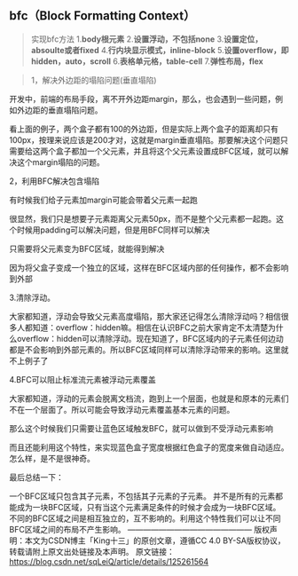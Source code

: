 
## bfc（**Block Formatting Context**）
> 实现bfc方法
> 1.**body根元素**
> 2.**设置浮动，不包括none**
> 3.**设置定位，absoulte或者fixed**
> 4.**行内块显示模式，inline-block**
> 5.**设置overflow，即hidden，auto，scroll**
> 6.**表格单元格，table-cell**
> 7.**弹性布局，flex**

>1，解决外边距的塌陷问题(垂直塌陷)

开发中，前端的布局手段，离不开外边距margin，那么，也会遇到一些问题，例如外边距的垂直塌陷问题。


看上面的例子，两个盒子都有100的外边距，但是实际上两个盒子的距离却只有100px，按理来说应该是200才对，这就是margin垂直塌陷。那要解决这个问题只需要给这两个盒子都加一个父元素，并且将这个父元素设置成BFC区域，就可以解决这个margin塌陷的问题。


2，利用BFC解决包含塌陷

有时候我们给子元素加margin可能会带着父元素一起跑

很显然，我们只是想要子元素距离父元素50px，而不是整个父元素都一起跑。这个时候用padding可以解决问题，但是用BFC同样可以解决

只需要将父元素变为BFC区域，就能得到解决

因为将父盒子变成一个独立的区域，这样在BFC区域内部的任何操作，都不会影响到外部

3.清除浮动。

大家都知道，浮动会导致父元素高度塌陷，那大家还记得怎么清除浮动吗？相信很多人都知道：overflow：hidden嘛。相信在认识BFC之前大家肯定不太清楚为什么overflow：hidden可以清除浮动。现在知道了，BFC区域内的子元素任何边动都是不会影响到外部元素的。所以BFC区域同样可以清除浮动带来的影响。这里就不上例子了

4.BFC可以阻止标准流元素被浮动元素覆盖

大家都知道，浮动的元素会脱离文档流，跑到上一个层面，也就是和原本的元素们不在一个层面了。所以可能会导致浮动元素覆盖基本元素的问题。


那么这个时候我们只需要让蓝色区域触发BFC，就可以做到不受浮动元素影响



而且还能利用这个特性，来实现蓝色盒子宽度根据红色盒子的宽度来做自动适应。怎么样，是不是很神奇。

最后总结一下：

一个BFC区域只包含其子元素，不包括其子元素的子元素。
并不是所有的元素都能成为一块BFC区域，只有当这个元素满足条件的时候才会成为一块BFC区域。
不同的BFC区域之间是相互独立的，互不影响的。利用这个特性我们可以让不同BFC区域之间的布局不产生影响。
————————————————
版权声明：本文为CSDN博主「King十三」的原创文章，遵循CC 4.0 BY-SA版权协议，转载请附上原文出处链接及本声明。
原文链接：https://blog.csdn.net/sqLeiQ/article/details/125261564

<!--stackedit_data:
eyJoaXN0b3J5IjpbLTEwOTA5NTg5NDBdfQ==
-->
